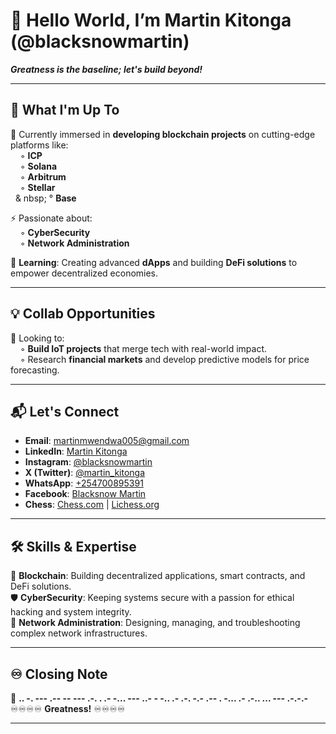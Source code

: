 # 👋 Hello World, I’m Martin Kitonga (@blacksnowmartin)  
**_Greatness is the baseline; let's build beyond!_**  

---

## 👥 What I'm Up To  
🔗 Currently immersed in **developing blockchain projects** on cutting-edge platforms like:  
&nbsp; &nbsp; ◦ **ICP**  
&nbsp; &nbsp; ◦ **Solana**  
&nbsp; &nbsp; ◦ **Arbitrum**  
&nbsp; &nbsp; ◦ **Stellar**  
&nbsp; & nbsp; ° **Base**

⚡ Passionate about:  
&nbsp; &nbsp; ◦ **CyberSecurity**  
&nbsp; &nbsp; ◦ **Network Administration**  

🌱 **Learning**: Creating advanced **dApps** and building **DeFi solutions** to empower decentralized economies.  

---

## 💡 Collab Opportunities  
💞 Looking to:  
&nbsp; &nbsp; ◦ **Build IoT projects** that merge tech with real-world impact.  
&nbsp; &nbsp; ◦ Research **financial markets** and develop predictive models for price forecasting.  

---

## 📬 Let's Connect  
- **Email**: martinmwendwa005@gmail.com  
- **LinkedIn**: [Martin Kitonga](https://www.linkedin.com/in/martin-kitonga)  
- **Instagram**: [@blacksnowmartin](https://www.instagram.com/blacksnowmartin/)  
- **X (Twitter)**: [@martin_kitonga](https://x.com/martin_kitonga)  
- **WhatsApp**: [+254700895391](https://wa.me/254700895391)  
- **Facebook**: [Blacksnow Martin ](https://web.facebook.com/martin.mwendwa.3110/)  
- **Chess**: [Chess.com](https://www.chess.com/member/blacksnowmartin) | [Lichess.org](https://lichess.org/@/blacksnowmartin)  

---

## 🛠️ Skills & Expertise  
🚀 **Blockchain**: Building decentralized applications, smart contracts, and DeFi solutions.  
🛡️ **CyberSecurity**: Keeping systems secure with a passion for ethical hacking and system integrity.  
📡 **Network Administration**: Designing, managing, and troubleshooting complex network infrastructures.  

---

## ♾️ Closing Note  
🌌 **.. -. --- .--  -- --- .-. .  .- -... --- ..- -  -.. .- .-. -.-  .-- . -...  .- .-.. ... --- .-.-.-**  
♾️♾️♾️♾️ **Greatness!** ♾️♾️♾️♾️  

---  

